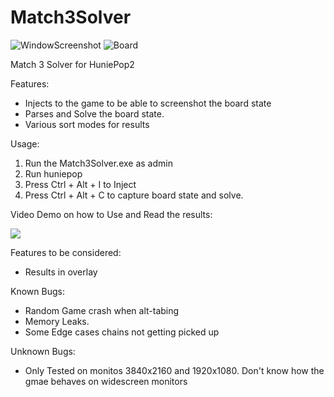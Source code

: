 # Match3Solver

![WindowScreenshot](https://i.imgur.com/97MEtvU.jpg)
![Board](https://i.imgur.com/CLusuxr.jpg)

Match 3 Solver for HuniePop2

Features:
- Injects to the game to be able to screenshot the board state
- Parses and Solve the board state.
- Various sort modes for results

Usage:
1) Run the Match3Solver.exe as admin
2) Run huniepop
3) Press Ctrl + Alt + I to Inject
4) Press Ctrl + Alt + C to capture board state and solve.

Video Demo on how to Use and Read the results:

[<img src="https://j.gifs.com/lxzokr.gif">](https://youtu.be/nof1xo_q4ws)

Features to be considered:
- Results in overlay

Known Bugs:
- Random Game crash when alt-tabing
- Memory Leaks.
- Some Edge cases chains not getting picked up

Unknown Bugs:
- Only Tested on monitos 3840x2160 and 1920x1080. Don't know how the gmae behaves on widescreen monitors
